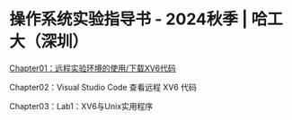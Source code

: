 # 操作系统实验指导书 - 2024秋季 | 哈工大（深圳）



[Chapter01：远程实验环境的使用/下载XV6代码](Chapter01/Chapter01.md)

Chapter02：Visual Studio Code 查看远程 XV6 代码

Chapter03：Lab1：XV6与Unix实用程序

